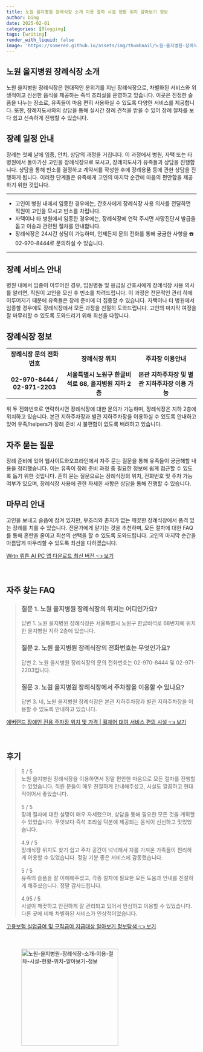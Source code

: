 ```yaml
---
title: 노원 을지병원 장례식장 소개 이용 절차 시설 현황 위치 알아보기 정보
author: bing
date: 2025-02-01
categories: [Blogging]
tags: [writing]
render_with_liquid: false
image: 'https://somered.github.io/assets/img/thumbnail/노원-을지병원-장례식장-소개-이용-절차-시설-현황-위치-알아보기-정보.webp'
---
```



<h2 id='노원_을지병원_장례식장_소개'>노원 을지병원 장례식장 소개</h2>

<p>노원 을지병원 장례식장은 현대적인 분위기를 지닌 장례식장으로, 차별화된 서비스와 위생적이고 신선한 음식을 제공하는 즉석 조리실을 운영하고 있습니다. 이곳은 진정한 슬픔을 나누는 장소로, 유족들이 마음 편히 사용하실 수 있도록 다양한 서비스를 제공합니다. 또한, 장례지도사와의 상담을 통해 실시간 장례 견적을 받을 수 있어 장례 절차를 보다 쉽고 신속하게 진행할 수 있습니다.</p>

<h2 id='장례_일정_안내'>장례 일정 안내</h2>

<p>장례는 첫째 날에 임종, 안치, 상담의 과정을 거칩니다. 이 과정에서 병원, 자택 또는 타 병원에서 돌아가신 고인을 장례식장으로 모시고, 장례지도사가 유족들과 상담을 진행합니다. 상담을 통해 빈소를 결정하고 계약서를 작성한 후에 장례용품 등에 관한 상담을 진행하게 됩니다. 이러한 단계들은 유족에게 고인의 마지막 순간에 마음의 편안함을 제공하기 위한 것입니다.</p>

<hr />

<ul>
    <li>고인이 병원 내에서 임종한 경우에는, 간호사에게 장례식장 사용 의사를 전달하면 직원이 고인을 모시고 빈소를 차립니다.</li>
    <li>자택이나 타 병원에서 임종한 경우에는, 장례식장에 연락 주시면 사망진단서 발급을 돕고 이송과 관련된 절차를 안내합니다.</li>
    <li>장례식장은 24시간 상담이 가능하며, 언제든지 문의 전화를 통해 궁금한 사항을 ☎️ 02-970-8444로 문의하실 수 있습니다.</li>
</ul>

<hr />

<h2 id='장례_서비스_안내'>장례 서비스 안내</h2>

<p>병원 내에서 임종이 이루어진 경우, 입원병동 및 응급실 간호사에게 장례식장 사용 의사를 알리면, 직원이 고인을 모신 후 빈소를 차려드립니다. 이 과정은 전문적인 관리 하에 이루어지기 때문에 유족들은 장례 준비에 더 집중할 수 있습니다. 자택이나 타 병원에서 임종할 경우에도 장례식장에서 모든 과정을 친절히 도와드립니다. 고인의 마지막 여정을 잘 마무리할 수 있도록 도와드리기 위해 최선을 다합니다.</p>

<h2 id='장례식장_정보'>장례식장 정보</h2>

<table>
    <tr>
        <td style="text-align: center; height: 17px;"><b>장례식장 문의 전화번호</b></td>
        <td style="text-align: center; height: 17px;"><b>장례식장 위치</b></td>
        <td style="text-align: center; height: 17px;"><b>주차장 이용안내</b></td>
    </tr>
    <tr>
        <td style="text-align: center; height: 17px;"><b>02-970-8444 / 02-971-2203</b></td>
        <td style="text-align: center; height: 17px;"><b>서울특별시 노원구 한글비석로 68, 을지병원 지하 2층</b></td>
        <td style="text-align: center; height: 17px;"><b>본관 지하주차장 및 별관 지하주차장 이용 가능</b></td>
    </tr>
</table>

<p>위 두 전화번호로 연락하시면 장례식장에 대한 문의가 가능하며, 장례식장은 지하 2층에 위치하고 있습니다. 본관 지하주차장과 별관 지하주차장을 이용하실 수 있도록 안내하고 있어 유족/helpers가 장례 준비 시 불편함이 없도록 배려하고 있습니다.</p>

<h2 id='자주_묻는_질문'>자주 묻는 질문</h2>

<p>장례 준비에 있어 웹사이트와오프라인에서 자주 묻는 질문을 통해 유족들이 궁금해할 내용을 정리했습니다. 이는 유족이 장례 준비 과정 중 필요한 정보에 쉽게 접근할 수 있도록 돕기 위한 것입니다. 흔히 묻는 질문으로는 장례식장의 위치, 전화번호 및 주차 가능 여부가 있으며, 장례식장 사용에 관한 자세한 사항은 상담을 통해 진행할 수 있습니다.</p>

<h2 id='마무리_안내'>마무리 안내</h2>

<p>고인을 보내고 슬픔에 잠겨 있지만, 부조리와 촌지가 없는 깨끗한 장례식장에서 품격 있는 장례를 치를 수 있습니다. 전문가에게 맡기는 것을 추천하며, 모든 절차에 대한 FAQ를 통해 혼란을 줄이고 최선의 선택을 할 수 있도록 도와드립니다. 고인의 마지막 순간을 아름답게 마무리할 수 있도록 최선을 다하겠습니다.</p>


<p><a class="click-button" title="Wrtn 뤼튼 AI PC 앱 다운로드 최신 버전" href="https://somered.github.io/posts/Wrtn-%EB%A4%BC%ED%8A%BC-AI-PC-%EC%95%B1-%EB%8B%A4%EC%9A%B4%EB%A1%9C%EB%93%9C-%EC%B5%9C%EC%8B%A0-%EB%B2%84%EC%A0%84/" rel="dofollow">Wrtn 뤼튼 AI PC 앱 다운로드 최신 버전 👈 보기</a></p><br>
<h2 id='자주_찾는_FAQ'>자주 찾는 FAQ</h2>
<div itemscope="" itemtype="https://schema.org/FAQPage"> 
<blockquote> 
<div itemscope="" itemprop="mainEntity" itemtype="https://schema.org/Question"> 
<h3 itemprop="name">질문 1. 노원 을지병원 장례식장의 위치는 어디인가요?</h3> 
<div itemscope="" itemprop="acceptedAnswer" itemtype="https://schema.org/Answer"> 
<span itemprop="text"> 
<p>답변 1. 노원 을지병원 장례식장은 서울특별시 노원구 한글비석로 68번지에 위치한 을지병원 지하 2층에 있습니다.</p> 
</span> 
</div> 
</div> 

<div itemscope="" itemprop="mainEntity" itemtype="https://schema.org/Question"> 
<h3 itemprop="name">질문 2. 노원 을지병원 장례식장의 전화번호는 무엇인가요?</h3> 
<div itemscope="" itemprop="acceptedAnswer" itemtype="https://schema.org/Answer"> 
<span itemprop="text"> 
<p>답변 2. 노원 을지병원 장례식장의 문의 전화번호는 02-970-8444 및 02-971-2203입니다.</p> 
</span> 
</div> 
</div> 

<div itemscope="" itemprop="mainEntity" itemtype="https://schema.org/Question"> 
<h3 itemprop="name">질문 3. 노원 을지병원 장례식장에서 주차장을 이용할 수 있나요?</h3> 
<div itemscope="" itemprop="acceptedAnswer" itemtype="https://schema.org/Answer"> 
<span itemprop="text"> 
<p>답변 3. 네, 노원 을지병원 장례식장은 본관 지하주차장과 별관 지하주차장을 이용할 수 있도록 안내하고 있습니다.</p> 
</span> 
</div> 
</div> 
</blockquote> 
</div>
<p><a class="click-button" title="에버랜드 장애인 전용 주차장 위치 및 가격 | 휠체어 대여 서비스 편의 시설" href="https://somered.github.io/posts/%EC%97%90%EB%B2%84%EB%9E%9C%EB%93%9C-%EC%9E%A5%EC%95%A0%EC%9D%B8-%EC%A0%84%EC%9A%A9-%EC%A3%BC%EC%B0%A8%EC%9E%A5-%EC%9C%84%EC%B9%98-%EB%B0%8F-%EA%B0%80%EA%B2%A9-%ED%9C%A0%EC%B2%B4%EC%96%B4-%EB%8C%80%EC%97%AC-%EC%84%9C%EB%B9%84%EC%8A%A4-%ED%8E%B8%EC%9D%98-%EC%8B%9C%EC%84%A4/" rel="dofollow">에버랜드 장애인 전용 주차장 위치 및 가격 | 휠체어 대여 서비스 편의 시설 👈 보기</a></p><br>
<h2 id='후기'>후기</h2>
<div itemscope itemtype="https://schema.org/Product">
  <blockquote>
  <div itemprop="review" itemscope itemtype="https://schema.org/Review">
      <div itemprop="reviewRating" itemscope itemtype="https://schema.org/Rating"> <span itemprop="ratingValue">5</span> / <span itemprop="bestRating">5</span> </div>
      <span itemprop="reviewBody">노원 을지병원 장례식장을 이용하면서 정말 편안한 마음으로 모든 절차를 진행할 수 있었습니다. 직원 분들이 매우 친절하게 안내해주셨고, 시설도 깔끔하고 현대적이어서 좋았습니다.</span>
  </div>
  <br>
  <div itemprop="review" itemscope itemtype="https://schema.org/Review">
      <div itemprop="reviewRating" itemscope itemtype="https://schema.org/Rating"> <span itemprop="ratingValue">5</span> / <span itemprop="bestRating">5</span> </div>
      <span itemprop="reviewBody">장례 절차에 대한 설명이 매우 자세했으며, 상담을 통해 필요한 모든 것을 계획할 수 있었습니다. 무엇보다 즉석 조리실 덕분에 제공되는 음식이 신선하고 맛있었습니다.</span>
  </div>
  <br>
  <div itemprop="review" itemscope itemtype="https://schema.org/Review">
      <div itemprop="reviewRating" itemscope itemtype="https://schema.org/Rating"> <span itemprop="ratingValue">4.9</span> / <span itemprop="bestRating">5</span> </div>
      <span itemprop="reviewBody">장례식장 위치도 찾기 쉽고 주차 공간이 넉넉해서 차를 가져온 가족들이 편리하게 이용할 수 있었습니다. 정말 기분 좋은 서비스에 감동했습니다.</span>
  </div>
  <br>
  <div itemprop="review" itemscope itemtype="https://schema.org/Review">
      <div itemprop="reviewRating" itemscope itemtype="https://schema.org/Rating"> <span itemprop="ratingValue">5</span> / <span itemprop="bestRating">5</span> </div>
      <span itemprop="reviewBody">유족의 슬픔을 잘 이해해주셨고, 각종 절차에 필요한 모든 도움과 안내를 친절하게 해주셨습니다. 정말 감사드립니다.</span>
  </div>
  <br>
  <div itemprop="review" itemscope itemtype="https://schema.org/Review">
      <div itemprop="reviewRating" itemscope itemtype="https://schema.org/Rating"> <span itemprop="ratingValue">4.95</span> / <span itemprop="bestRating">5</span> </div>
      <span itemprop="reviewBody">시설이 깨끗하고 안전하게 잘 관리되고 있어서 안심하고 이용할 수 있었습니다. 다른 곳에 비해 차별화된 서비스가 인상적이었습니다.</span>
  </div>
  </blockquote>
</div>
<p><a class="click-button" title="고용보험 실업급여 및 구직급여 지급대상 알아보기 정보탐색" href="https://somered.github.io/posts/%EA%B3%A0%EC%9A%A9%EB%B3%B4%ED%97%98-%EC%8B%A4%EC%97%85%EA%B8%89%EC%97%AC-%EB%B0%8F-%EA%B5%AC%EC%A7%81%EA%B8%89%EC%97%AC-%EC%A7%80%EA%B8%89%EB%8C%80%EC%83%81-%EC%95%8C%EC%95%84%EB%B3%B4%EA%B8%B0-%EC%A0%95%EB%B3%B4%ED%83%90%EC%83%89/" rel="dofollow">고용보험 실업급여 및 구직급여 지급대상 알아보기 정보탐색 👈 보기</a></p><br>
<figure class="image"><img src="https://somered.github.io/assets/img/thumbnail/노원-을지병원-장례식장-소개-이용-절차-시설-현황-위치-알아보기-정보.webp" alt="노원-을지병원-장례식장-소개-이용-절차-시설-현황-위치-알아보기-정보" width="256" height="256"></figure>